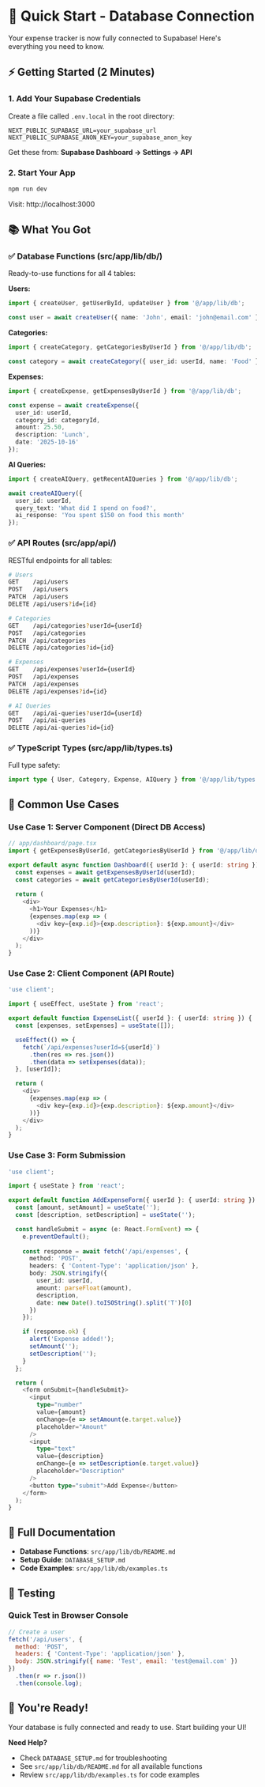 # 🚀 Quick Start - Database Connection

Your expense tracker is now fully connected to Supabase! Here's everything you need to know.

## ⚡ Getting Started (2 Minutes)

### 1. Add Your Supabase Credentials

Create a file called `.env.local` in the root directory:

```env
NEXT_PUBLIC_SUPABASE_URL=your_supabase_url
NEXT_PUBLIC_SUPABASE_ANON_KEY=your_supabase_anon_key
```

Get these from: **Supabase Dashboard → Settings → API**

### 2. Start Your App

```bash
npm run dev
```

Visit: http://localhost:3000

## 📚 What You Got

### ✅ Database Functions (src/app/lib/db/)

Ready-to-use functions for all 4 tables:

**Users:**
```typescript
import { createUser, getUserById, updateUser } from '@/app/lib/db';

const user = await createUser({ name: 'John', email: 'john@email.com' });
```

**Categories:**
```typescript
import { createCategory, getCategoriesByUserId } from '@/app/lib/db';

const category = await createCategory({ user_id: userId, name: 'Food' });
```

**Expenses:**
```typescript
import { createExpense, getExpensesByUserId } from '@/app/lib/db';

const expense = await createExpense({
  user_id: userId,
  category_id: categoryId,
  amount: 25.50,
  description: 'Lunch',
  date: '2025-10-16'
});
```

**AI Queries:**
```typescript
import { createAIQuery, getRecentAIQueries } from '@/app/lib/db';

await createAIQuery({
  user_id: userId,
  query_text: 'What did I spend on food?',
  ai_response: 'You spent $150 on food this month'
});
```

### ✅ API Routes (src/app/api/)

RESTful endpoints for all tables:

```bash
# Users
GET    /api/users
POST   /api/users
PATCH  /api/users
DELETE /api/users?id={id}

# Categories
GET    /api/categories?userId={userId}
POST   /api/categories
PATCH  /api/categories
DELETE /api/categories?id={id}

# Expenses
GET    /api/expenses?userId={userId}
POST   /api/expenses
PATCH  /api/expenses
DELETE /api/expenses?id={id}

# AI Queries
GET    /api/ai-queries?userId={userId}
POST   /api/ai-queries
DELETE /api/ai-queries?id={id}
```

### ✅ TypeScript Types (src/app/lib/types.ts)

Full type safety:
```typescript
import type { User, Category, Expense, AIQuery } from '@/app/lib/types';
```

## 🎯 Common Use Cases

### Use Case 1: Server Component (Direct DB Access)

```typescript
// app/dashboard/page.tsx
import { getExpensesByUserId, getCategoriesByUserId } from '@/app/lib/db';

export default async function Dashboard({ userId }: { userId: string }) {
  const expenses = await getExpensesByUserId(userId);
  const categories = await getCategoriesByUserId(userId);
  
  return (
    <div>
      <h1>Your Expenses</h1>
      {expenses.map(exp => (
        <div key={exp.id}>{exp.description}: ${exp.amount}</div>
      ))}
    </div>
  );
}
```

### Use Case 2: Client Component (API Route)

```typescript
'use client';

import { useEffect, useState } from 'react';

export default function ExpenseList({ userId }: { userId: string }) {
  const [expenses, setExpenses] = useState([]);

  useEffect(() => {
    fetch(`/api/expenses?userId=${userId}`)
      .then(res => res.json())
      .then(data => setExpenses(data));
  }, [userId]);

  return (
    <div>
      {expenses.map(exp => (
        <div key={exp.id}>{exp.description}: ${exp.amount}</div>
      ))}
    </div>
  );
}
```

### Use Case 3: Form Submission

```typescript
'use client';

import { useState } from 'react';

export default function AddExpenseForm({ userId }: { userId: string }) {
  const [amount, setAmount] = useState('');
  const [description, setDescription] = useState('');

  const handleSubmit = async (e: React.FormEvent) => {
    e.preventDefault();
    
    const response = await fetch('/api/expenses', {
      method: 'POST',
      headers: { 'Content-Type': 'application/json' },
      body: JSON.stringify({
        user_id: userId,
        amount: parseFloat(amount),
        description,
        date: new Date().toISOString().split('T')[0]
      })
    });

    if (response.ok) {
      alert('Expense added!');
      setAmount('');
      setDescription('');
    }
  };

  return (
    <form onSubmit={handleSubmit}>
      <input 
        type="number" 
        value={amount} 
        onChange={e => setAmount(e.target.value)}
        placeholder="Amount"
      />
      <input 
        type="text" 
        value={description} 
        onChange={e => setDescription(e.target.value)}
        placeholder="Description"
      />
      <button type="submit">Add Expense</button>
    </form>
  );
}
```

## 📖 Full Documentation

- **Database Functions**: `src/app/lib/db/README.md`
- **Setup Guide**: `DATABASE_SETUP.md`
- **Code Examples**: `src/app/lib/db/examples.ts`

## 🧪 Testing

### Quick Test in Browser Console

```javascript
// Create a user
fetch('/api/users', {
  method: 'POST',
  headers: { 'Content-Type': 'application/json' },
  body: JSON.stringify({ name: 'Test', email: 'test@email.com' })
})
  .then(r => r.json())
  .then(console.log);
```

## 🎉 You're Ready!

Your database is fully connected and ready to use. Start building your UI!

**Need Help?**
- Check `DATABASE_SETUP.md` for troubleshooting
- See `src/app/lib/db/README.md` for all available functions
- Review `src/app/lib/db/examples.ts` for code examples







